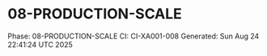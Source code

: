 # 08-PRODUCTION-SCALE
Phase: 08-PRODUCTION-SCALE
CI: CI-XA001-008
Generated: Sun Aug 24 22:41:24 UTC 2025
